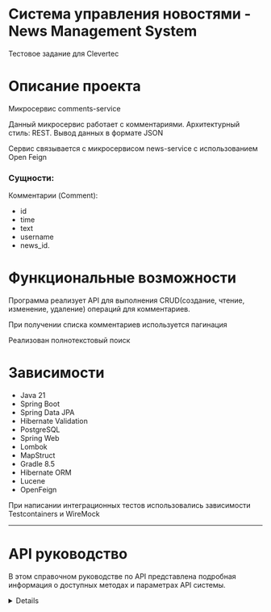 # Система управления новостями - News Management System

Тестовое задание для Clevertec

# Описание проекта

Микросервис comments-service

Данный микросервис работает с комментариями. Архитектурный стиль: REST. Вывод данных в формате JSON

Сервис связывается с микросервисом news-service с использованием Open Feign

### Сущности:

Комментарии (Comment):

- id
- time
- text
- username
- news_id.

# Функциональные возможности

Программа реализует API для выполнения CRUD(создание, чтение, изменение, удаление) операций для комментариев.

При получении списка комментариев используется пагинация

Реализован полнотекстовый поиск

# Зависимости

* Java 21
* Spring Boot
* Spring Data JPA
* Hibernate Validation
* PostgreSQL
* Spring Web
* Lombok
* MapStruct
* Gradle 8.5
* Hibernate ORM
* Lucene
* OpenFeign

При написании интеграционных тестов использовались зависимости Testcontainers и WireMock

---

# API руководство

В этом справочном руководстве по API представлена подробная информация о доступных методах и параметрах API системы.

<details>

## Содержание

* Комментарии
* Ответ об ошибке

### Комментарии

Описание: Этот метод добавляет новый комментарий.
Endpoint: /comments
HTTP Method: POST

Parameters:

| Name        | Type   | Description                          |
|-------------|--------|--------------------------------------|
| newsId      | Long   | Идентификатор новости                |
| username    | String | Имя пользователя                     |
| text        | String | Текст комментария                    |


Пример запроса:
http://localhost:8082/comments

{
"newsId": 1,
"username": "Patrik",
"text": "This is new comment."
}

---
Описание: Этот метод получает комментарий по id.
Endpoint: /comments/{commentId}
HTTP Method: GET

Пример запроса:
http://localhost:8082/comments/1

---
Описание: Этот метод обновляет комментарий.
Endpoint: /comments/{commentId}
HTTP Method: PUT

Parameters:

| Name        | Type   | Description                          |
|-------------|--------|--------------------------------------|
| newsId      | Long   | Идентификатор новости                |
| username    | String | Имя пользователя                     |
| text        | String | Текст комментария                    |

Пример запроса:
http://localhost:8082/comments/1

{
"newsId": 1,
"username": "Patrik",
"text": "This is updated comment."
}

---
Описание: Этот метод удаляет комментарий по id.
Endpoint: /comments/{commentsId}
HTTP Method: DELETE

Пример запроса:
http://localhost:8082/comments/1

---
Описание: Этот метод выводит все комментарии (с пагинацией).
Endpoint: /comments
HTTP Method: GET

Примеры запроса:
http://localhost:8082/comments
http://localhost:8082/comments?pageNumber=1

---
Описание: Этот метод выполняет полнотекстовый поиск.
Endpoint: /comments/search
HTTP Method: GET

Примеры запроса:
http://localhost:8082/comments/search?text=content&fields=username&fields=text&limit=15


### Ответ об ошибке

Пример ответа об ошибке

{
"status": 404,
"message": "No such comment with id 234"
}

</details>